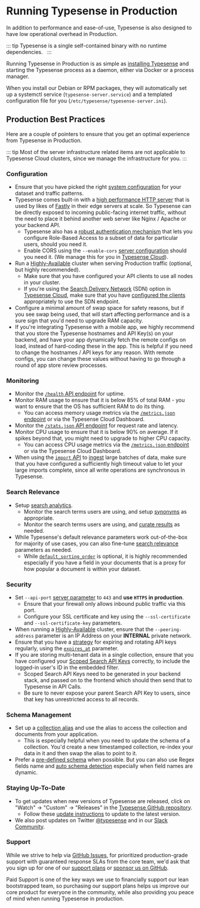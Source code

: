 # Running Typesense in Production

In addition to performance and ease-of-use, Typesense is also designed to have low operational overhead in Production.

::: tip Typesense is a single self-contained binary with no runtime dependencies. 
&nbsp;
:::

Running Typesense in Production is as simple as [installing Typesense](./install-typesense.md) and starting the Typesense process as a daemon, either via Docker or a process manager. 

When you install our Debian or RPM packages, they will automatically set up a systemctl service (`typesense-server.service`) and a templated configuration file for you (`/etc/typesense/typesense-server.ini`).   

## Production Best Practices

Here are a couple of pointers to ensure that you get an optimal experience from Typesense in Production.

::: tip
Most of the server infrastructure related items are not applicable to Typesense Cloud clusters, since we manage the infrastructure for you.
:::

### Configuration

- Ensure that you have picked the right [system configuration](./system-requirements.md) for your dataset and traffic patterns.
- Typesense comes built-in with a [high performance HTTP server](https://github.com/h2o/h2o) that is used by likes of [Fastly](https://fastly.com) in their edge servers at scale.
  So Typesense can be directly exposed to incoming public-facing internet traffic, without the need to place it behind another web server like Nginx / Apache or your backend API.
  - Typesense also has a [robust authentication mechanism](./data-access-control.md) that lets you configure Role-Based Access to a subset of data for particular users, should you need it.
  - Enable CORS using the `--enable-cors` [server configuration](./configure-typesense.md) should you need it. (We manage this for you in [Typesense Cloud](https://cloud.typesense.org)). 
- Run a [Highly-Available](./high-availability.md) cluster when serving Production traffic (optional, but highly recommended).
  - Make sure that you have configured your API clients to use all nodes in your cluster.
  - If you're using the [Search Delivery Network](./system-requirements.md#choosing-search-delivery-network-sdn) (SDN) option in [Typesense Cloud](https://cloud.typesense.org), make sure that you have [configured the clients](../latest/api/authentication.md#search-delivery-network) appropriately to use the SDN endpoint.
- Configure a minimal amount of swap space for safety reasons, but if you see swap being used, that will start affecting performance and is a sure sign that you'd need to upgrade RAM capacity.
- If you're integrating Typesense with a mobile app, we highly recommend that you store the Typesense hostnames and API Key(s) on your backend, and have your app dynamically fetch the remote configs on load, instead of hard-coding these in the app. 
  This is helpful if you need to change the hostnames / API keys for any reason. With remote configs, you can change these values without having to go through a round of app store review processes.  

### Monitoring

- Monitor the [`/health` API endpoint](../latest/api/cluster-operations.md#health) for uptime.
- Monitor RAM usage to ensure that it is below 85% of total RAM - you want to ensure that the OS has sufficient RAM to do its thing.
  - You can access memory usage metrics via the [`/metrics.json` endpoint](../latest/api/cluster-operations.md#cluster-metrics) or via the Typesense Cloud Dashboard.
- Monitor the [`/stats.json` API endpoint](../latest/api/cluster-operations.md#api-stats) for request rate and latency. 
- Monitor CPU usage to ensure that it is below 90% on average. If it spikes beyond that, you might need to upgrade to higher CPU capacity.
  - You can access CPU usage metrics via the [`/metrics.json` endpoint](../latest/api/cluster-operations.md#cluster-metrics) or via the Typesense Cloud Dashboard.
- When using the [`import` API](../latest/api/documents.md#index-multiple-documents) to [ingest](./syncing-data-into-typesense.md) large batches of data, make sure that you have configured a sufficiently high timeout value to let your large imports complete, since all write operations are synchronous in Typesense.

### Search Relevance

- Setup [search analytics](./search-analytics.md).
  - Monitor the search terms users are using, and setup [synonyms](../latest/api/synonyms.md) as appropriate.
  - Monitor the search terms users are using, and [curate results](../latest/api/curation.md) as needed.
- While Typesense's default relevance parameters work out-of-the-box for majority of use cases, you can also fine-tune [search relevance](./ranking-and-relevance.md) parameters as needed.
  - While [`default_sorting_order`](./ranking-and-relevance.md#default-ranking-order) is optional, it is highly recommended especially if you have a field in your documents that is a proxy for how popular a document is within your dataset.

### Security

- Set `--api-port` [server parameter](./configure-typesense.md) to `443` and **use `HTTPS` in production**. 
  - Ensure that your firewall only allows inbound public traffic via this port.
  - Configure your SSL certificate and key using the `--ssl-certificate` and `--ssl-certificate-key` parameters.
- When running a [Highly-Available](./high-availability.md) cluster, ensure that the `--peering-address` parameter is an IP Address on your **INTERNAL** private network.
- Ensure that you have a [strategy](./data-access-control.md#key-rotation) for expiring and rotating API keys regularly, using the [`expires_at`](../latest/api/api-keys.md#arguments) parameter.
- If you are storing multi-tenant data in a single collection, ensure that you have configured your [Scoped Search API Keys](../latest/api/api-keys.md#generate-scoped-search-key) correctly, to include the logged-in user's ID in the embedded filter.
  - Scoped Search API Keys need to be generated in your backend stack, and passed on to the frontend which should then send that to Typesense in API Calls. 
  - Be sure to never expose your parent Search API Key to users, since that key has unrestricted access to all records.

### Schema Management

- Set up a [collection alias](../latest/api/collection-alias.md) and use the alias to access the collection and documents from your application. 
  - This is especially helpful when you need to update the schema of a collection. You'd create a new timestamped collection, re-index your data in it and then swap the alias to point to it.
- Prefer a [pre-defined schema](../latest/api/collections.md#with-pre-defined-schema) when possible. But you can also use Regex fields name and [auto schema detection](../latest/api/collections.md#with-auto-schema-detection) especially when field names are dynamic. 

### Staying Up-To-Date
 
- To get updates when new versions of Typesense are released, click on "Watch" -> "Custom" -> "Releases" in the [Typesense GitHub repository](https://github.com/typesense/typesense).
  - Follow these [update instructions](./updating-typesense.md) to update to the latest version.
- We also post updates on Twitter [@typesense](https://twitter.com/typesense) and in our [Slack Community](https://join.slack.com/t/typesense-community/shared_invite/zt-2fetvh0pw-ft5y2YQlq4l_bPhhqpjXig).

### Support

While we strive to help via [GitHub Issues](https://github.com/typesense/typesense/issues), for prioritized production-grade support with guaranteed response SLAs from the core team, we'd ask that you sign up for one of our [support plans](https://typesense.org/support) or [sponsor us on GitHub](https://github.com/sponsors/typesense).

Paid Support is one of the key ways we use to financially support our lean bootstrapped team, so purchasing our support plans helps us improve our core product for everyone in the community, while also providing you peace of mind when running Typesense in production. 
